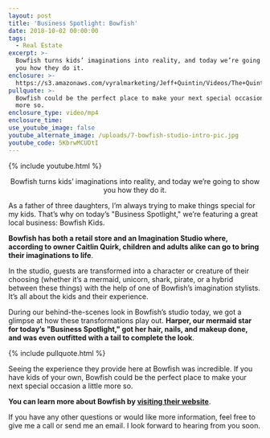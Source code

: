 ```yaml
---
layout: post
title: 'Business Spotlight: Bowfish'
date: 2018-10-02 00:00:00
tags:
  - Real Estate
excerpt: >-
  Bowfish turns kids’ imaginations into reality, and today we’re going to show
  you how they do it.
enclosure: >-
  https://s3.amazonaws.com/vyralmarketing/Jeff+Quintin/Videos/The+Quintin+Group+-+Business+Spotlight-+Bowfish.mp4
pullquote: >-
  Bowfish could be the perfect place to make your next special occasion a little
  more so.
enclosure_type: video/mp4
enclosure_time:
use_youtube_image: false
youtube_alternate_image: /uploads/7-bowfish-studio-intro-pic.jpg
youtube_code: 5KbrwMCUDtI
---
```


{% include youtube.html %}

<center>Bowfish turns kids’ imaginations into reality, and today we’re going to show you how they do it.</center>

As a father of three daughters, I’m always trying to make things special for my kids. That’s why on today’s "Business Spotlight," we’re featuring a great local business: Bowfish Kids.

**Bowfish has both a retail store and an Imagination Studio where, according to owner Caitlin Quirk, children and adults alike can go to bring their imaginations to life**.

In the studio, guests are transformed into a character or creature of their choosing (whether it’s a mermaid, unicorn, shark, pirate, or a hybrid between these things) with the help of one of Bowfish’s imagination stylists. It’s all about the kids and their experience.

During our behind-the-scenes look in Bowfish’s studio today, we got a glimpse at how these transformations play out. **Harper, our mermaid star for today’s "Business Spotlight," got her hair, nails, and makeup done, and was even outfitted with a tail to complete the look**.

{% include pullquote.html %}

Seeing the experience they provide here at Bowfish was incredible. If you have kids of your own, Bowfish could be the perfect place to make your next special occasion a little more so.

**You can learn more about Bowfish by [visiting their website](https://www.bowfishkids.com/)**.

If you have any other questions or would like more information, feel free to give me a call or send me an email. I look forward to hearing from you soon.